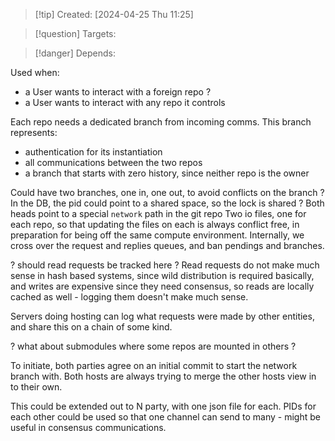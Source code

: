 
>[!tip] Created: [2024-04-25 Thu 11:25]

>[!question] Targets: 

>[!danger] Depends: 

Used when:
- a User wants to interact with a foreign repo ?
- a User wants to interact with any repo it controls

Each repo needs a dedicated branch from incoming comms. This branch represents:
- authentication for its instantiation
- all communications between the two repos
- a branch that starts with zero history, since neither repo is the owner

Could have two branches, one in, one out, to avoid conflicts on the branch ?
In the DB, the pid could point to a shared space, so the lock is shared ?
Both heads point to a special `network` path in the git repo
Two io files, one for each repo, so that updating the files on each is always conflict free, in preparation for being off the same compute environment.
Internally, we cross over the request and replies queues, and ban pendings and branches.

? should read requests be tracked here ?
Read requests do not make much sense in hash based systems, since wild distribution is required basically, and writes are expensive since they need consensus, so reads are locally cached as well - logging them doesn't make much sense.

Servers doing hosting can log what requests were made by other entities, and share this on a chain of some kind.


? what about submodules where some repos are mounted in others ?

To initiate, both parties agree on an initial commit to start the network branch with.
Both hosts are always trying to merge the other hosts view in to their own.

This could be extended out to N party, with one json file for each.  PIDs for each other could be used so that one channel can send to many - might be useful in consensus communications.